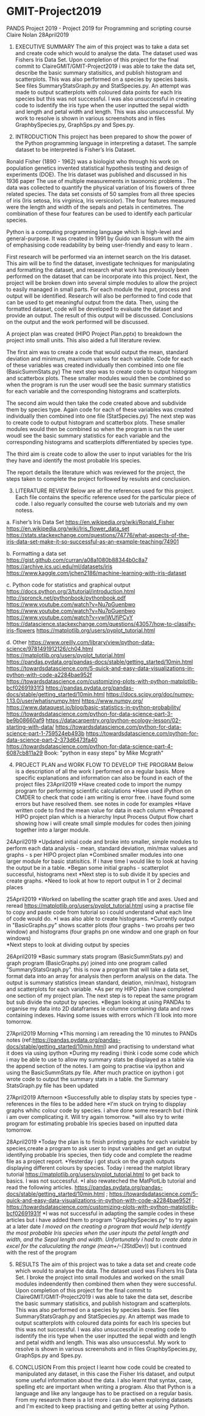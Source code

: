 # GMIT-Project2019
PANDS Project 2019 - Project 2019 for Programming and scripting course
Claire Nolan 28April2019

1. EXECUTIVE SUMMARY
The aim of this project was to take a data set and create code which would to analyse the data. The dataset used was Fishers Iris Data Set. Upon completion of this project for the final commit to ClaireGMIT/GMIT-Project2019 i was able to take the data set, describe the basic summary statisitics, and publish histogram and scatterplots. This was also performed on a species by species basis. See files SummaryStatsGraph.py and StatSpecies.py. An attempt was made to output scatterplots with coloured data points for each Iris species but this was not successful. I was also unsuccessful in creating code to isdentify the iris type when the user inputted the sepal width and length and petal width and length. This was also unsuccessful. My work to resolve is shown in various screenshots and in files GraphbySpecies.py, GraphSps.py and Spes.py.


2. INTRODUCTION
This project has been prepared to show the power of the Python programming language in interpreting a dataset. The sample dataset to be interpreted is Fisher’s Iris Dataset. 

Ronald Fisher  (1890 - 1962) was a biologist who through his work on population genetics invented statistical hypothesis testing and design of experiments (DOE). The Iris dataset was published and discussed in his 1936 paper The use of multiple measurements in taxonomic problems . The data was collected to quantify the physical variation of Iris flowers of three related species. The data set consists of 50 samples from all three species of iris (Iris setosa, Iris virginica, Iris versicolor). The four features measured were the length and width of the sepals and petals in centimetres. The combination of these four features can be used to identify each particular species.

Python is a computing programming language which is high-level and general-purpose. It was created in 1991 by Guido van Rossum with the aim of emphasising code readability by being user-friendly and easy to learn   .

First research will be performed via an internet search on the Iris dataset. This aim will be to find the dataset, investigate techniques for manipulating and formatting the dataset, and research what work has previously been performed on the dataset that can be incorporate into this project. 
Next, the project will be broken down into several simple modules to allow the project to easily managed in small parts. For each module the input, process and output will be identified. Research will also be performed to find code that can be used to get meaningful output from the data.
Then, using the formatted dataset, code will be developed to evaluate the dataset and provide an output. The result of this output will be discussed. Conclusions on the output and the work performed will be discussed.

A project plan was created (HIPO Project Plan.pptx) to breakdown the project into small units. This also aided a full literature review. 

The first aim was to create a code that would output the mean, standard deviation and minimum, maximum values for each variable. Code for each of these variables was created individually then combined into one file (BasicSummStats.py) The next step was to create code to output histogram and scatterbox plots. These smaller modules would then be combined so when the program is run the user woudl see the basic summary statistics for each variable and the corresponding histograms and scatterplots.

The second aim would then take the code created above and subdivide them by species type. Again code for each of these variables was created individually then combined into one file (StatSpecies.py) The next step was to create code to output histogram and scatterbox plots. These smaller modules would then be combined so when the program is run the user woudl see the basic summary statistics for each variable and the corresponding histograms and scatterplots differentiated by species type.

The third aim is create code to allow the user to input variables for the Iris they have and identify the most probable Iris species.

The report details the literature which was reviewed for the project, the steps taken to complete the project forllowed by resulsts and conclusion.


3. LITERATURE REVIEW
Below are all the references used for this project. Each file contains the specific reference used for the particular piece of code. I also reguarly consulted the course web tutorials and my own notess.

a.	Fisher’s Iris Data Set
https://en.wikipedia.org/wiki/Ronald_Fisher
https://en.wikipedia.org/wiki/Iris_flower_data_set
https://stats.stackexchange.com/questions/74776/what-aspects-of-the-iris-data-set-make-it-so-successful-as-an-example-teaching/74901

b.	Formatting a data set
https://gist.github.com/curran/a08a1080b88344b0c8a7
https://archive.ics.uci.edu/ml/datasets/iris
https://www.kaggle.com/jchen2186/machine-learning-with-iris-dataset

c.	Python code for statistics and graphical output
https://docs.python.org/3/tutorial/introduction.html
http://spronck.net/pythonbook/pythonbook.pdf
https://www.youtube.com/watch?v=Nu7pGuenbwo
https://www.youtube.com/watch?v=Nu7pGuenbwo
https://www.youtube.com/watch?v=ywIWUfjPCyY
https://datascience.stackexchange.com/questions/43057/how-to-classify-iris-flowers
https://matplotlib.org/users/pyplot_tutorial.html

d. Other
https://www.oreilly.com/library/view/python-data-science/9781491912126/ch04.html
https://matplotlib.org/users/pyplot_tutorial.html 
https://pandas.pydata.org/pandas-docs/stable/getting_started/10min.html
https://towardsdatascience.com/5-quick-and-easy-data-visualizations-in-python-with-code-a2284bae952f 
https://towardsdatascience.com/customizing-plots-with-python-matplotlib-bcf02691931f3
https://pandas.pydata.org/pandas-docs/stable/getting_started/10min.html 
https://docs.scipy.org/doc/numpy-1.13.0/user/whatisnumpy.html
https://www.numpy.org/
https://www.dataquest.io/blog/basic-statistics-in-python-probability/
https://towardsdatascience.com/python-for-data-science-part-3-be9b08660af9
https://datacarpentry.org/python-ecology-lesson/02-starting-with-data/
https://towardsdatascience.com/python-for-data-science-part-1-759524eb493b 
https://towardsdatascience.com/python-for-data-science-part-2-373d6473fa40 
https://towardsdatascience.com/python-for-data-science-part-4-6087cb811a29 
Book: "python in easy steps" by Mike Mcgrath"


4. PROJECT PLAN and WORK FLOW TO DEVELOP THE PROGRAM
Below is a description of all the work I performed on a regular basis. More specific explanations and information can also be found in each of the project files
23April2019
    *Have created code to import the numpy program for performing scientific calculations
    *Have used iPython on CMDER to check that code i am writing is error free. i have found some errors but have resolved them. see notes in code for examples
    *Have written code to find the mean value for data in each column
    *Prepared a HIPO project plan which is a hierarchy Input Process Output flow chart showing how i will create small simple modules for codes then joining together into a larger module.

24April2019
    *Updated initial code and broke into smaller, simple modules to perform each data analysis - mean, standard deviation, min/max values and graphs - s per HIPO project plan
    *Combined smaller modules into one larger module for basic statisitics. If i have time I would like to look at having the output be in a table.
    *Began some initial graphs - scatterplot successful, histograms next
    *Next step is to sub divide it by species and create graphs.
    *Need to look at how to report output in 1 or 2 decimal places

25April2019
    *Worked on labelling the scatter graph title and axes. Used and reread https://matplotlib.org/users/pyplot_tutorial.html using a practise file to copy and paste code from tutorial so i could understand what each line of code would do. 
    *I was also able to create histograms. 
    *Currently output in "BasicGraphs.py" shows scatter plots (four graphs - two proahs per two window) and histograms (four graphs pn one window and one graph on four windows)  
    *Next steps to look at dividing output by species

26April2019
    *Basic summary stats program (BasicSummStats.py) and graph program (BasicGraphs.py) joined into one program called "SummaryStatsGraph.py". this is now a program that will take a data set, format data into an array for analysis then perform analysis on the data. The output is summary statistics (mean standard, deiation, min/max), histogram and scatterplots for each variable.
    *As per my HIPO plan i have completed one section of my project plan. The next step is to repeat the same program but sub divide the output by species.
    *Began looking at using PANDAs to organise my data into 2D dataframes ie columne containing data and rows containing indexes. Having some issues with errors which i'll look into more tomorrow.

27April2019 Morning
    *This morning i am rereading the 10 minutes to PANDs notes (ref:https://pandas.pydata.org/pandas-docs/stable/getting_started/10min.html) and practising to understand what it does via using ipython
    *During my reading i think i code some code which i may be able to use to allow my summary stats be displayed as a table via the append section of the notes. I am going to practise via ipython and using the BasicSummStats.py file. After much practice on ipython i got wrote code to output the summary stats in a table. the Summary StatsGraph.py file has been updated
   
27April2019 Afternoon
    *Successfully able to display stats by species type - references in the files to be added here
    *I'm stuck on trying to dispplay graphs whihc colour code by species. i ahve done some research but i think i am over complicating it. Will try again tomorrow.
    *will also try to write program for estimating probable Iris species based on inputted data tomorrow.

28April2019
    *Today the plan is to finish printing graphs for each variable by species,create a program to ask user to input variables and get an output identifying probable Iris species, then tidy code and complete the readme file as a project report.
    *Yesterday i got stuck on the graph outputs displaying different colours by species. Today i reread the matplot library tutorial https://matplotlib.org/users/pyplot_tutorial.html to get back to basics. I was not successful. *I also rewateched the MatPlotLib tutorial and read the following articles. https://pandas.pydata.org/pandas-docs/stable/getting_started/10min.html ; https://towardsdatascience.com/5-quick-and-easy-data-visualizations-in-python-with-code-a2284bae952f ; https://towardsdatascience.com/customizing-plots-with-python-matplotlib-bcf02691931f 
    *I was not successful in adapting the sample codes in these articles but i have added them to program "GraphbySpecies.py" to try again at a later date
    *I moved on the creating a program that would help identify the most probable Iris species when the user inputs the petal length and width, and the Sepal length and width. Unfortunately i had to create data in excel for the caluculating the range (mean+/-(3*StdDev)) but i contnued with the rest of the program


5. RESULTS
The aim of this project was to take a data set and create code which would to analyse the data. The dataset used was Fishers Iris Data Set. I broke the project into small modules and worked on the small modules indeendently then combined them when they were successful. Upon completion of this project for the final commit to ClaireGMIT/GMIT-Project2019 i was able to take the data set, describe the basic summary statisitics, and publish histogram and scatterplots. This was also performed on a species by species basis. See files SummaryStatsGraph.py and StatSpecies.py. An attempt was made to output scatterplots with coloured data points for each Iris species but this was not successful. I was also unsuccessful in creating code to isdentify the iris type when the user inputted the sepal width and length and petal width and length. This was also unsuccessful. My work to resolve is shown in various screenshots and in files GraphbySpecies.py, GraphSps.py and Spes.py.


6. CONCLUSION
From this project I learnt how code could be created to manipulated any dataset, in this case the Fisher Iris dataset, and output some useful information about the data. I also learnt that syntax, case, spelling etc are important when writing a program. Also that Python is a language and like any langauge has to be practised on a regular basis. From my research there is a lot more i can do when exploring datasets and I'm excited to keep practising and getting better at using Python.
